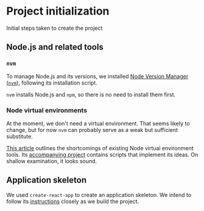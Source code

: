 # Project initialization

Initial steps taken to create the project

## Node.js and related tools

### `nvm`

To manage Node.js and its versions, we installed 
[Node Version Manager (`nvm`)](https://github.com/creationix/nvm/blob/master/README.md), 
following its installation script.

`nvm` installs Node.js and `npm`, so there is no need to install them first.

### Node virtual environments

At the moment, we don't need a virtual environment. 
That seems likely to change, but for now `nvm` can probably serve as a weak but sufficient substitute.

[This article](https://www.develves.net/blogs/asd/2016-04-28-using-virtual-environments-nodejs/#nodejs-virtual-environments) 
outlines the shortcomings of existing Node virtual environment tools. 
Its [accompanying project](https://github.com/jenesuispasdave/using-virtual-environments) contains scripts that
implement its ideas. On shallow examination, it looks sound.

## Application skeleton

We used `create-react-app` to create an application skeleton. 
We intend to follow its [instructions](create-react-app.md) closely as we build the project.
